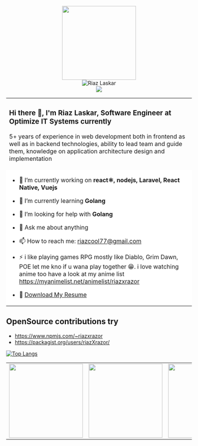<p align="center">
    <img width=200 src=https://github.com/riazXrazor/riazXrazor/blob/master/fd373f86-fbf3-4a3c-9160-d0531e9b0eac.gif/><br/>
    <img src=https://komarev.com/ghpvc/?username=riazXrazor alt="Riaz Laskar"/> <br/>
    <img src=https://github-readme-stats.vercel.app/api?username=riazXrazor&show_icons=true]&hide=["contribs","prs"] /><br/>
</p>







<table border="0" width="100%">
  <tr>
    <td>
    
### Hi there 👋, I'm Riaz Laskar, Software Engineer at Optimize IT Systems currently

5+ years of experience in web development both in
frontend as well as in backend 
technologies, ability to lead team and guide them,
knowledge on application architecture design and implementation
    </td>
  </tr>
  <tr>
     <td colspan=2 bgcolor="#fff">
     
- 🔭 I’m currently working on **react⚛️, nodejs, Laravel, React Native, Vuejs** 
- 🌱 I’m currently learning **Golang** 
- 🤔 I’m looking for help with **Golang**
- 💬 Ask me about anything
- 📫 How to reach me: riazcool77@gmail.com
- ⚡ i like playing games RPG mostly like Diablo, Grim Dawn, POE let me kno if u wana play together 😁. 
     i love watching anime too have a look at my anime list 
     https://myanimelist.net/animelist/riazxrazor
 - :page_facing_up:  [Download My Resume](https://drive.google.com/uc?export=download&id=14694ZPLIj9bSp7XuTMn9O6mTanEqLfcS) 


     
     </td>
  </tr>
</table>


## OpenSource contributions try 
 - https://www.npmjs.com/~riazxrazor
 - https://packagist.org/users/riazXrazor/ 

[![Top Langs](https://github-readme-stats.vercel.app/api/top-langs/?username=riazXrazor&hide=html,css,EJS,SCSS&langs_count=10)](https://github.com/riazXrazor/riazXrazor)

<table border="0" width="100%">
  <tr>
         <td><img width=200 src=https://i.stack.imgur.com/sNUgX.png/></td>  
         <td><img width=200 src=https://i.stack.imgur.com/HVkH8.png/></td>  
         <td><img width=200 src=https://i.stack.imgur.com/eGeak.png/></td>  
         <td><img width=200 src=https://i.stack.imgur.com/cX0zR.png/></td>  
         <td><img width=200 src=https://i.stack.imgur.com/qO4vx.png/></td>  
         <td><img width=200 src="https://media-exp1.licdn.com/dms/image/sync/C4E27AQFA1PvqeSHNfg/articleshare-shrink_800/0/1632058857118?e=1632146400&v=beta&t=JPNKzILHxJ9zDIeKzgZngHpOvZ3qrJBl8Mot03MXHnQ"/></td> 
      <td><img width=200 src="https://media-exp1.licdn.com/dms/image/sync/C4E27AQHJRFjFzw52gw/articleshare-shrink_800/0/1632059052331?e=1632146400&v=beta&t=1jwo0jokvaElVsrp2x8K4LpiIwLaAn1WhIauNXmoHf8"/></td> 
      <td><img width=200 src="https://media-exp1.licdn.com/dms/image/sync/C4E27AQHUA7XjLzCEHQ/articleshare-shrink_800/0/1632059125392?e=1632146400&v=beta&t=oN10Nn4nmxvO3gt7iHWBSsb7XE5K22Bk7GaA0INvijw"/></td> 
      

      
  </tr>
</table>




